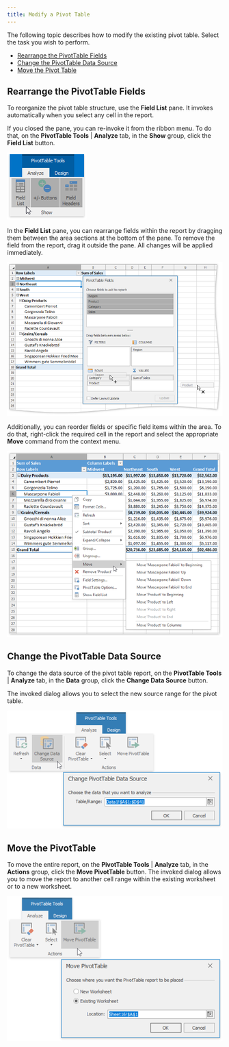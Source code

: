 ```yaml
---
title: Modify a Pivot Table
---
```

The following topic describes how to modify the existing pivot table. Select the task you wish to perform.
* [Rearrange the PivotTable Fields](#rearrange)
* [Change the PivotTable Data Source](#datasource)
* [Move the Pivot Table](#move)

<a name="rearrange"/>

## Rearrange the PivotTable Fields
To reorganize the pivot table structure, use the **Field List** pane. It invokes automatically when you select any cell in the report. 

If you closed the pane, you can re-invoke it from the ribbon menu. To do that, on the **PivotTable Tools** | **Analyze** tab, in the **Show** group, click the **Field List** button.

![Spreadsheet_PivotTable_FieldListPaneRibbon](../../../images/Img126429.png)

In the **Field List** pane, you can rearrange fields within the report by dragging them between the area sections at the bottom of the pane. To remove the field from the report, drag it outside the pane. All changes will be applied immediately.

![Spreadsheet_PivotTable_FieldListPane](../../../images/Img126426.png)

Additionally, you can reorder fields or specific field items within the area. To do that, right-click the required cell in the report and select the appropriate **Move** command from the context menu.

![Spreadsheet_PivotTable_MoveTableItems](../../../images/Img126569.png)

<a name="datasource"/>

## Change the PivotTable Data Source
To change the data source of the pivot table report, on the **PivotTable Tools** | **Analyze** tab, in the **Data** group, click the **Change Data Source** button. 

The invoked dialog allows you to select the new source range for the pivot table.

![Spreadsheet_PivotTable_ChangeDataSource](../../../images/Img126568.png)

<a name="move"/>

## Move the PivotTable
To move the entire report, on the **PivotTable Tools** | **Analyze** tab, in the **Actions** group, click the **Move PivotTable** button. The invoked dialog allows you to move the report to another cell range within the existing worksheet or to a new worksheet.

![Spreadsheet_PivotTable_MovePivotTable](../../../images/Img126570.png)